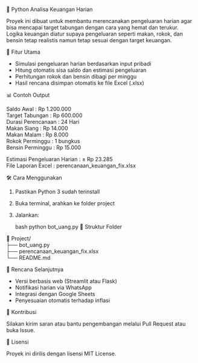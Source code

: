 🧠 Python Analisa Keuangan Harian

Proyek ini dibuat untuk membantu merencanakan pengeluaran harian agar bisa mencapai target tabungan dengan cara yang hemat dan terukur. Logika keuangan diatur supaya pengeluaran seperti makan, rokok, dan bensin tetap realistis namun tetap sesuai dengan target keuangan.



🚀 Fitur Utama

- Simulasi pengeluaran harian berdasarkan input pribadi
- Hitung otomatis sisa saldo dan estimasi pengeluaran
- Perhitungan rokok dan bensin dibagi per minggu
- Hasil rencana disimpan otomatis ke file Excel (.xlsx)



📊 Contoh Output

Saldo Awal         : Rp 1.200.000  
Target Tabungan    : Rp 600.000  
Durasi Perencanaan : 24 Hari  
Makan Siang        : Rp 14.000  
Makan Malam        : Rp 8.000  
Rokok Perminggu    : 1 bungkus  
Bensin Perminggu   : Rp 15.000  

Estimasi Pengeluaran Harian : ± Rp 23.285  
File Laporan Excel          : perencanaan_keuangan_fix.xlsx



🛠️ Cara Menggunakan

1. Pastikan Python 3 sudah terinstall
2. Buka terminal, arahkan ke folder project
3. Jalankan:

   bash
   python bot_uang.py
📂 Struktur Folder

📁 Project/  
├── bot_uang.py  
├── perencanaan_keuangan_fix.xlsx  
└── README.md



🔮 Rencana Selanjutnya

- Versi berbasis web (Streamlit atau Flask)  
- Notifikasi harian via WhatsApp  
- Integrasi dengan Google Sheets  
- Penyesuaian otomatis terhadap inflasi



🤝 Kontribusi

Silakan kirim saran atau bantu pengembangan melalui Pull Request atau buka Issue.



📢 Lisensi

Proyek ini dirilis dengan lisensi MIT License.
